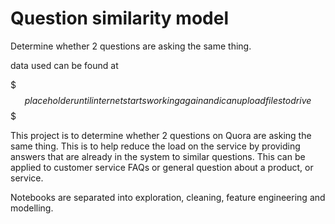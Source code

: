 # Question similarity model

Determine whether 2 questions are asking the same thing.

data used can be found at 

$$$placeholder until internet starts working again and i can upload files to drive $$$



This project is to determine whether 2 questions on Quora are asking the same thing. This is to help reduce the load on the service by providing answers that are already in the system to similar questions. This can be applied to customer service FAQs or general question about a product, or service.

Notebooks are separated into exploration, cleaning, feature engineering and modelling. 
